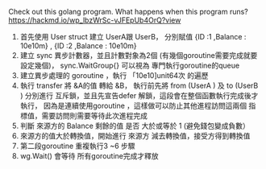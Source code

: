 Check out this golang program. What happens when this program runs?
https://hackmd.io/wp_lbzWrSc-vJFEpUb4OrQ?view

1. 首先使用 User struct 建立 UserA跟 UserB，
   分別賦值 {ID :1 ,Balance : 10e10m} , {ID :2 ,Balance : 10e10m}
2. 建立 sync  異步計數器，並且計數對象為2個  (有幾個goroutine需要完成就要設定幾個)，
   sync.WaitGroup{} 可以視為 專門執行goroutine的queue
3. 建立異步處理的 goroutine  ，執行 「10e10]unit64次 的遍歷
4. 執行 transfer 將 &A的值 轉給 &B， 執行前先將 from (UserA ) 及 to (UserB ) 分別進行 互斥鎖，並且先宣告defer 解鎖，這段會在整個函數執行完成後才執行，
   因為是連續使用goroutine ，這樣做可以防止其他進程訪問這兩個 指標值，需要訪問則需要等待此次進程完成
5. 判斷 來源方的 Balance 剩餘的值 是否 大於或等於 1  (避免錢包變成負數）
6.  來源方的值大於轉換值，開始進行 來源方 減去轉換值，接受方得到轉換值
7. 第二段goroutine 重複執行3 ~6 步驟
8. wg.Wait() 會等待 所有goroutine完成才釋放